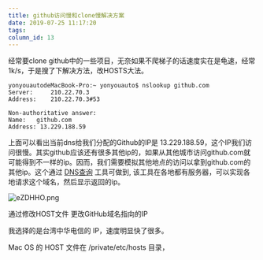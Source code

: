 ```yaml
---
title: github访问慢和clone慢解决方案
date: 2019-07-25 11:17:20
tags:
column_id: 13
---
```


经常要clone github中的一些项目，无奈如果不爬梯子的话速度实在是龟速，经常1k/s，于是搜了下解决方法，改HOSTS大法。

```shell
yonyouautodeMacBook-Pro:~ yonyouauto$ nslookup github.com
Server:		210.22.70.3
Address:	210.22.70.3#53

Non-authoritative answer:
Name:	github.com
Address: 13.229.188.59
```

上面可以看出当前dns给我们分配的Github的IP是 13.229.188.59，这个IP我们访问很慢。其实github应该还有很多其他ip的，如果从其他城市访问github.com就可能得到不一样的ip。因而，我们需要模拟其他地点的访问以拿到github.com的其他ip。这个通过  [DNS查询](http://tool.chinaz.com/dns/)  工具可做到, 该工具在各地都有服务器，可以实现各地请求这个域名，然后显示返回的ip。

![eZDHHO.png](http://pic1.zhoujie16.cn/eZDHHO.png)

通过修改HOST文件  更改GitHub域名指向的IP

我选择的是台湾中华电信的 IP，速度明显快了很多。

Mac OS 的 HOST 文件在  /private/etc/hosts  目录，
